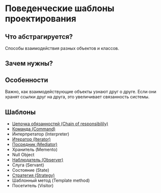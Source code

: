 # Поведенческие шаблоны проектирования

## Что абстрагируется?
Способы взаимодействия разных объектов и классов.

## Зачем нужны?


## Особенности
Важно, как взаимодействующие объекты узнают друг о друге. Если они хранят ссылки друг на друга, это увеличивает связанность системы.

## Шаблоны

* [Цепочка обязанностей (Chain of responsibilily)](./chainOfResponsibility)
* [Команда (Command)](./command)
* Интерпретатор (Interpreter)
* [Итератор (Iterator)](./iterator)
* [Посредник (Mediator)](./mediator)
* Хранитель (Memento)
* Null Object
* [Наблюдатель (Observer)](./observer)
* Слуга (Servant)
* Состояние (State)
* [Стратегия (Strategy)](./strategy)
* Шаблонный метод (Template method)
* Посетитель (Visitor)